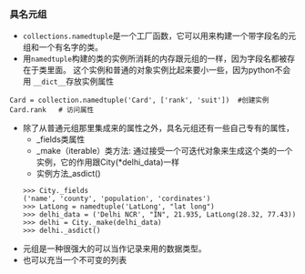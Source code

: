 ### 具名元组* `collections.namedtuple`是一个工厂函数，它可以用来构建一个带字段名的元组和一个有名字的类。* 用`namedtuple`构建的类的实例所消耗的内存跟元组的一样，因为字段名都被存在于类里面。这个实例和普通的对象实例比起来要小一些，因为python不会用 `__dict__`存放实例属性```Card = collection.namedtuple('Card', ['rank', 'suit'])  #创建实例Card.rank   # 访问属性```* 除了从普通元组那里集成来的属性之外，具名元组还有一些自己专有的属性，    * _fields类属性    * _make（iterable）类方法: 通过接受一个可迭代对象来生成这个类的一个实例，它的作用跟City(*delhi_data)一样    * 实例方法_asdict()    ```    >>> City._fields    ('name', 'county', 'population', 'cordinates')    >>> LatLong = namedtuple('LatLong', "lat long")    >>> delhi_data = ('Delhi NCR', "IN", 21.935, LatLong(28.32, 77.43))    >>> delhi = City._make(delhi_data)    >>> delhi._asdict()    ```* 元组是一种很强大的可以当作记录来用的数据类型。* 也可以充当一个不可变的列表